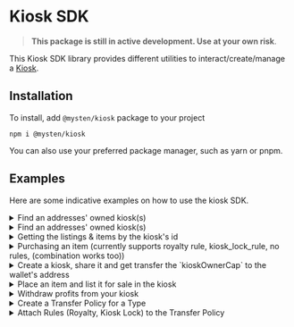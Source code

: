 # Kiosk SDK

> **This package is still in active development. Use at your own risk**.

This Kiosk SDK library provides different utilities to interact/create/manage a
[Kiosk](https://github.com/MystenLabs/sui/tree/main/kiosk).

## Installation

To install, add `@mysten/kiosk` package to your project

```
npm i @mysten/kiosk
```

You can also use your preferred package manager, such as yarn or pnpm.

## Examples

Here are some indicative examples on how to use the kiosk SDK.

<details>
<summary>Find an addresses' owned kiosk(s)</summary>

```typescript
import { getOwnedKiosks } from '@mysten/kiosk';
import { SuiClient } from '@mysten/sui.js/client';

const provider = new JsonRpcProvider(
	new Connection({ fullnode: 'https://fullnode.testnet.sui.io:443' }),
);

// You could use these to fetch the contents for each kiosk, or use the `kioskOwnerCap` data for other actions.
const getUserKiosks = async () => {
	const address = `0xAddress`;
	const { data } = await getOwnedKiosks(provider, address);
	console.log(data); // kioskOwnerCaps:[], kioskIds: []
};
```

</details>

<details>
<summary>Find an addresses' owned kiosk(s)</summary>

```typescript
import { fetchKiosk } from '@mysten/kiosk';
import { Connection, JsonRpcProvider } from '@mysten/sui.js';

const client = new SuiClient(
	url: 'https://fullnode.testnet.sui.io:443',
);

// You could use these to fetch the contents for each kiosk, or use the `kioskOwnerCap` data for other actions.
const getUserKiosks = async () => {
	const address = `0xAddress`;
	const { data } = await getOwnedKiosks(provider, address);
	console.log(data); // kioskOwnerCaps:[], kioskIds: []
};
```

</details>

<details>
<summary>Getting the listings & items by the kiosk's id</summary>

```typescript
import { fetchKiosk } from '@mysten/kiosk';
import { SuiClient } from '@mysten/sui.js/client';

const client = new SuiClient(
	url: 'https://fullnode.testnet.sui.io:443',
);

const getKiosk = async () => {
	const kioskAddress = `0xSomeKioskAddress`;

	const { data } = await fetchKiosk(
		client,
		kioskAddress,
		{}, // empty pagination, currently disabled.
		{ withListingPrices: true, withKioskFields: true },
	);

	console.log(data); // { items: [],  itemIds: [],  listingIds: [], kiosk: {...} }
};
```

</details>

<details>
<summary>Purchasing an item (currently supports royalty rule, kiosk_lock_rule, no rules, (combination works too))</summary>

```typescript
import { queryTransferPolicy, purchaseAndResolvePolicies, place, testnetEnvironment } from '@mysten/kiosk';
import { SuiClient } from '@mysten/sui.js/client';

const client = new SuiClient(
  url: 'https://fullnode.testnet.sui.io:443',
);

 // the kiosk we're purchasing from
const kioskId = `0xSomeKioskAddress`;
// a sample item retrieved from `fetchKiosk` function (or hard-coded)
const item = {
  isLocked: false,
  objectId: "0xb892d61a9992a10c9453efcdbd14ca9720d7dc1000a2048224209c9e544ed223"
  type: "0x52852c4ba80040395b259c641e70b702426a58990ff73cecf5afd31954429090::test::TestItem",
  listing: {
    isExclusive: false,
    listingId: "0x368b512ff2514dbea814f26ec9a3d41198c00e8ed778099961e9ed22a9f0032b",
    price: "20000000000" // in MIST
  }
}
const ownedKiosk = `0xMyKioskAddress`;
const ownedKioskCap = `0xMyKioskOwnerCap`;

const purchaseItem = async (item, kioskId) => {

  // fetch the policy of the item (could be an array, if there's more than one transfer policy)
  const policies = await queryTransferPolicy(client, item.type);
  // selecting the first one for simplicity.
  const policyId = policy[0]?.id;
  // initialize tx block.
  const tx = new TransactionBlock();

  // Both are required if you there is a `kiosk_lock_rule`.
  // Optional otherwise. Function will throw an error if there's a kiosk_lock_rule and these are missing.
  const extraParams = {
    ownedKiosk,
    ownedKioskCap
  }
  // Define the environment.
  // To use a custom package address for rules, you could call:
  // const environment = customEnvironment('<PackageAddress>');
  const environment = testnetEnvironment;

  // Extra params. Optional, but required if the user tries to resolve a `kiosk_lock_rule`.
  // Purchases the item. Supports `kiosk_lock_rule`, `royalty_rule` (accepts combination too).
  const result = purchaseAndResolvePolicies(tx, item.type, item.listing.price, kioskId, item.objectId, policy[0], environment, extraParams);

  // result = {item: <the_purchased_item>, canTransfer: true/false // depending on whether there was a kiosk lock rule }
  // if the item didn't have a kiosk_lock_rule, we need to do something with it.
  // for e..g place it in our own kiosk. (demonstrated below)
  if(result.canTransfer) place(tx, item.type, ownedKiosk, ownedKioskCap , result.item);

  // ...finally, sign PTB & execute it.

};
```

</details>

<details>
<summary>Create a kiosk, share it and get transfer the `kioskOwnerCap` to the wallet's address</summary>

```typescript
import { createKioskAndShare } from '@mysten/kiosk';
import { TransactionBlock } from '@mysten/sui.js/transactions';

const createKiosk = async () => {
	const accountAddress = '0xSomeSuiAddress';

	const tx = new TransactionBlock();
	const kiosk_cap = createKioskAndShare(tx);

	tx.transferObjects([kiosk_cap], tx.pure(accountAddress, 'address'));

	// ... continue to sign and execute the transaction
	// ...
};
```

</details>

<details>
<summary>Place an item and list it for sale in the kiosk</summary>

```typescript
import { placeAndList } from '@mysten/kiosk';
import { TransactionBlock } from '@mysten/sui.js/transactions';

const placeAndListToKiosk = async () => {
	const kiosk = 'SomeKioskId';
	const kioskCap = 'KioskCapObjectId';
	const itemType = '0xItemAddr::some:ItemType';
	const item = 'SomeItemId';
	const price = '100000';

	const tx = new TransactionBlock();

	placeAndList(tx, itemType, kiosk, kioskCap, item, price);

	// ... continue to sign and execute the transaction
	// ...
};
```

</details>

<details>
<summary>Withdraw profits from your kiosk</summary>

```typescript
import { withdrawFromKiosk } from '@mysten/kiosk';
import { TransactionBlock } from '@mysten/sui.js/transactions';

const withdraw = async () => {
	const kiosk = 'SomeKioskId';
	const kioskCap = 'KioskCapObjectId';
	const address = '0xSomeAddressThatReceivesTheFunds';
	const amount = '100000';

	const tx = new TransactionBlock();

	withdrawFromKiosk(tx, kiosk, kioskCap, amount);

	// transfer the Coin to self or any other address.
	tx.transferObjects([coin], tx.pure(address, 'address'));

	// ... continue to sign and execute the transaction
	// ...
};
```

</details>

<details>

<summary>Create a Transfer Policy for a Type</summary>

You can only create a TransferPolicy for packages that you own the `publisher` Object.

It's recommended (unless you have a more advanced use case) to create only one transfer policy per type, or make sure that all transfer policies have the same rules.

If you have multiple transfer policies, someone could purchase an item of that Type from a kiosk by using the easiest (to resolve) rules.

You could extend the following snippet to do a check before creating the transfer policy, by using the `queryTransferPolicy` function, similar to the `purchaseAndResolvePolicies` example.

```typescript
import { createTransferPolicy } from '@mysten/kiosk';
import { TransactionBlock } from '@mysten/sui.js';

const createPolicyForType = async () => {
	const type = 'SomePackageId::type::MyType'; // the Type for which we're creating a Transfer Policy.
	const publisher = 'publisherObjectId'; // the publisher object id that you got when claiming the package that defines the Type.
	const address = 'AddressToReceiveTheCap';

	const tx = new TransactionBlock();
	// create transfer policy
	let transferPolicyCap = createTransferPolicy(tx, type, publisher);
	// transfer the Cap to the address.
	tx.transferObjects([transferPolicyCap], tx.pure(address, 'address'));

	// ... continue to sign and execute the transaction
	// ...
};
```

</details>

<details>

<summary>Attach Rules (Royalty, Kiosk Lock) to the Transfer Policy</summary>

```typescript
import { createTransferPolicy, attachKioskLockRule, testnetEnvironment } from '@mysten/kiosk';
import { TransactionBlock } from '@mysten/sui.js';

// Attaches a royalty rule of 1% or 0.1 SUI (whichever is bigger)
// as well as a kiosk lock, making the objects trade-able only from/to a kiosk.
const attachStrongRoyalties = async () => {
	const type = 'SomePackageId::type::MyType'; // the Type for which we're attaching rules.
	const policyId = 'policyObjectId'; // the transfer Policy ID that was created for that Type.
	const transferPolicyCap = 'transferPolicyCapId'; // the transferPolicyCap for that policy.

	// royalties configuration.
	const percentage = 100; // 1%
	const minAmount = 100_000_000; // 0.1 SUI.

	// the environment on which we're referecing the rules package.
	// use `mainnetEnvironment` for mainnet.
	const enviroment = testnetEnvironment;

	const tx = new TransactionBlock();

	attachKioskLockRule(tx, type, policyId, policyCapId, enviroment);
	attachRoyaltyRule(tx, type, policyId, policyCapId, percentage, minAmount, enviroment);

	// ... continue to sign and execute the transaction
	// ...
};
```

</details>
